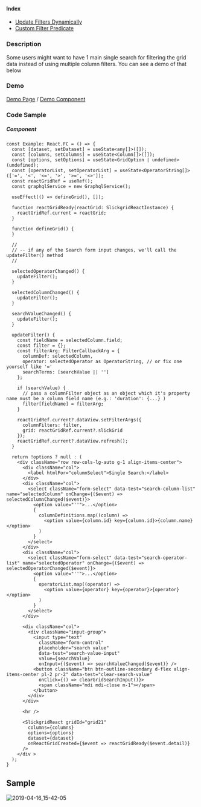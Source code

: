 #### Index
- [Update Filters Dynamically](input-filter.md#update-filters-dynamically)
- [Custom Filter Predicate](input-filter.md#custom-filter-predicate)

### Description
Some users might want to have 1 main single search for filtering the grid data instead of using multiple column filters. You can see a demo of that below

### Demo
[Demo Page](https://ghiscoding.github.io/slickgrid-react-demos/#/Example21) / [Demo Component](https://github.com/ghiscoding/slickgrid-universal/blob/master/demos/react/src/examples/slickgrid/Example21.tsx#L162)

### Code Sample
##### Component
```tsx
const Example: React.FC = () => {
  const [dataset, setDataset] = useState<any[]>([]);
  const [columns, setColumns] = useState<Column[]>([]);
  const [options, setOptions] = useState<GridOption | undefined>(undefined);
  const [operatorList, setOperatorList] = useState<OperatorString[]>(['=', '<', '<=', '>', '>=', '<>']);
  const reactGridRef = useRef();
  const graphqlService = new GraphqlService();

  useEffect(() => defineGrid(), []);

  function reactGridReady(reactGrid: SlickgridReactInstance) {
    reactGridRef.current = reactGrid;
  }

  function defineGrid() {
  }

  //
  // -- if any of the Search form input changes, we'll call the updateFilter() method
  //

  selectedOperatorChanged() {
    updateFilter();
  }

  selectedColumnChanged() {
    updateFilter();
  }

  searchValueChanged() {
    updateFilter();
  }

  updateFilter() {
    const fieldName = selectedColumn.field;
    const filter = {};
    const filterArg: FilterCallbackArg = {
      columnDef: selectedColumn,
      operator: selectedOperator as OperatorString, // or fix one yourself like '='
      searchTerms: [searchValue || '']
    };

    if (searchValue) {
      // pass a columnFilter object as an object which it's property name must be a column field name (e.g.: 'duration': {...} )
      filter[fieldName] = filterArg;
    }

    reactGridRef.current?.dataView.setFilterArgs({
      columnFilters: filter,
      grid: reactGridRef.current?.slickGrid
    });
    reactGridRef.current?.dataView.refresh();
  }

  return !options ? null : (
    <div className="row row-cols-lg-auto g-1 align-items-center">
      <div className="col">
        <label htmlFor="columnSelect">Single Search:</label>
      </div>
      <div className="col">
        <select className="form-select" data-test="search-column-list" name="selectedColumn" onChange={($event) => selectedColumnChanged($event)}>
          <option value="''">...</option>
          {
            columnDefinitions.map((column) =>
              <option value={column.id} key={column.id}>{column.name}</option>
            )
          }
        </select>
      </div>
      <div className="col">
        <select className="form-select" data-test="search-operator-list" name="selectedOperator" onChange={($event) => selectedOperatorChanged($event)}>
          <option value="''">...</option>
          {
            operatorList.map((operator) =>
              <option value={operator} key={operator}>{operator}</option>
            )
          }
        </select>
      </div>

      <div className="col">
        <div className="input-group">
          <input type="text"
            className="form-control"
            placeholder="search value"
            data-test="search-value-input"
            value={searchValue}
            onInput={($event) => searchValueChanged($event)} />
          <button className="btn btn-outline-secondary d-flex align-items-center pl-2 pr-2" data-test="clear-search-value"
            onClick={() => clearGridSearchInput()}>
            <span className="mdi mdi-close m-1"></span>
          </button>
        </div>
      </div>

      <hr />

      <SlickgridReact gridId="grid21"
        columns={columns}
        options={options}
        dataset={dataset}
        onReactGridCreated={$event => reactGridReady($event.detail)}
      />
    </div >
  );
}
```

## Sample
![2019-04-16_15-42-05](https://user-images.githubusercontent.com/643976/56239148-3b530680-605e-11e9-99a2-e9a163abdd0c.gif)
